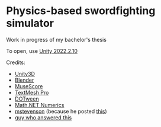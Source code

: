 # Physics-based swordfighting simulator

Work in progress of my bachelor's thesis

To open, use [Unity 2022.2.10](https://unity.com/releases/editor/archive)  
  
Credits:
 - [Unity3D](https://unity.com/)
 - [Blender](https://www.blender.org/)
 - [MuseScore](https://musescore.org/)
 - [TextMesh Pro](https://docs.unity3d.com/Packages/com.unity.textmeshpro@3.0/manual/index.html)
 - [DOTween](http://dotween.demigiant.com/)
 - [Math.NET Numerics](https://numerics.mathdotnet.com/)
 - [mstevenson](https://github.com/mstevenson) (because he posted [this](https://gist.github.com/mstevenson/4958837))
 - [guy who answered this](https://answers.unity.com/questions/1066291/invertreverse-ui-mask.html)
